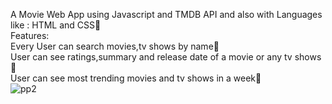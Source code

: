 A Movie Web App using Javascript and TMDB API and also  with Languages like : HTML and CSS🎉                        
Features:               
Every User can search movies,tv shows by name🎉                             
User can see ratings,summary and release date of a movie or any tv shows🎉              
User can see  most trending movies and tv shows  in a week🎉                   
![pp2](https://user-images.githubusercontent.com/58092596/107586862-13547000-6c01-11eb-9d3e-a57e7b40a5d0.png)
